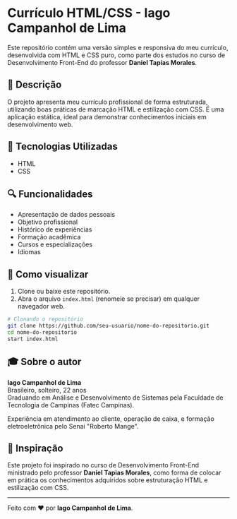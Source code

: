 # Currículo HTML/CSS - Iago Campanhol de Lima

Este repositório contém uma versão simples e responsiva do meu currículo, desenvolvida com HTML e CSS puro, como parte dos estudos no curso de Desenvolvimento Front-End do professor **Daniel Tapias Morales**.

## 📄 Descrição
O projeto apresenta meu currículo profissional de forma estruturada, utilizando boas práticas de marcação HTML e estilização com CSS. É uma aplicação estática, ideal para demonstrar conhecimentos iniciais em desenvolvimento web.

## 🔧 Tecnologias Utilizadas
- HTML
- CSS

## 🔍 Funcionalidades
- Apresentação de dados pessoais
- Objetivo profissional
- Histórico de experiências
- Formação acadêmica
- Cursos e especializações
- Idiomas

## 🔹 Como visualizar
1. Clone ou baixe este repositório.
2. Abra o arquivo `index.html` (renomeie se precisar) em qualquer navegador web.

```bash
# Clonando o repositório
git clone https://github.com/seu-usuario/nome-do-repositorio.git
cd nome-do-repositorio
start index.html
```

## 🎓 Sobre o autor
**Iago Campanhol de Lima**  
Brasileiro, solteiro, 22 anos  
Graduando em Análise e Desenvolvimento de Sistemas pela Faculdade de Tecnologia de Campinas (Fatec Campinas).  

Experiência em atendimento ao cliente, operação de caixa, e formação eletroeletrônica pelo Senai "Roberto Mange".

## 🌟 Inspiração
Este projeto foi inspirado no curso de Desenvolvimento Front-End ministrado pelo professor **Daniel Tapias Morales**, como forma de colocar em prática os conhecimentos adquiridos sobre estruturação HTML e estilização com CSS.

---
Feito com ❤️ por **Iago Campanhol de Lima**.
